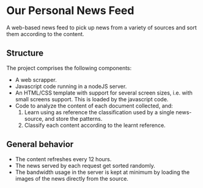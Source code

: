# Our Personal News Feed

A web-based news feed to pick up news from a variety of sources and sort them according to the content.

## Structure

The project comprises the following components:
  * A web scrapper.
  * Javascript code running in a nodeJS server.
  * An HTML/CSS template with support for several screen sizes, i.e. with small screens support. This is loaded by the javascript code.
  * Code to analyze the content of each document collected, and:
    1. Learn using as reference the classification used by a single news-source, and store the patterns.
    2. Classify each content according to the learnt reference.
  
## General behavior

- The content refreshes every 12 hours.
- The news served by each request get sorted randomly.
- The bandwidth usage in the server is kept at minimum by loading the images of the news directly from the source.

